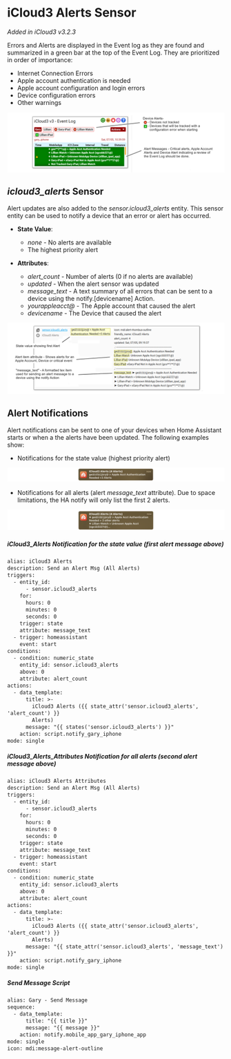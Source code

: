 # iCloud3 Alerts Sensor

*Added in iCloud3 v3.2.3*

Errors and Alerts are displayed in the Event log as they are found and summarized in a green bar at the top of the Event Log. They are prioritized in order of importance:

- Internet Connection Errors
- Apple account authentication is needed
- Apple account configuration and login errors
- Device configuration errors
- Other warnings

![](..\images\icloud3-alerts-evlog.png)

## *icloud3_alerts* Sensor

Alert updates are also added to the *sensor.icloud3_alerts* entity. This sensor entity can be used to notify a device that an error or alert has occurred. 

   - **State Value**: 
        - *none* - No alerts are available
        - The highest priority alert

   - **Attributes**:
        - *alert_count* - Number of alerts (0 if no alerts are available)
        - *updated* - When the alert sensor was updated
        - *message_text* - A text summary of all errors that can be sent to a device using the notify.[devicename] Action.
        - *yourappleacct@* - The Apple account that caused the alert
        - *devicename* - The Device that caused the alert

![](..\images\icloud3-alerts-sensor.png)

## Alert Notifications

Alert notifications can be sent to one of your devices when Home Assistant starts or when a the alerts have been updated. The following examples show:

- Notifications for the state value (highest priority alert)

![](..\images\icloud3-alerts-notify-msg-state.png)

-  Notifications for all alerts (alert *message_text* attribute). Due to space limitations, the HA notify will only list the first 2 alerts.

![](..\images\icloud3-alerts-notify-msg-attrs.png)



##### *iCloud3_Alerts* Notification for the state value (first alert message above)
```
alias: iCloud3 Alerts
description: Send an Alert Msg (All Alerts)
triggers:
  - entity_id:
      - sensor.icloud3_alerts
    for:
      hours: 0
      minutes: 0
      seconds: 0
    trigger: state
    attribute: message_text
  - trigger: homeassistant
    event: start
conditions:
  - condition: numeric_state
    entity_id: sensor.icloud3_alerts
    above: 0
    attribute: alert_count
actions:
  - data_template:
      title: >-
        iCloud3 Alerts ({{ state_attr('sensor.icloud3_alerts', 'alert_count') }}
        Alerts)
      message: "{{ states('sensor.icloud3_alerts') }}"
    action: script.notify_gary_iphone
mode: single

```



##### *iCloud3_Alerts_Attributes* Notification for all alerts (second alert message above)
```
alias: iCloud3 Alerts Attributes
description: Send an Alert Msg (All Alerts)
triggers:
  - entity_id:
      - sensor.icloud3_alerts
    for:
      hours: 0
      minutes: 0
      seconds: 0
    trigger: state
    attribute: message_text
  - trigger: homeassistant
    event: start
conditions:
  - condition: numeric_state
    entity_id: sensor.icloud3_alerts
    above: 0
    attribute: alert_count
actions:
  - data_template:
      title: >-
        iCloud3 Alerts ({{ state_attr('sensor.icloud3_alerts', 'alert_count') }}
        Alerts)
      message: "{{ state_attr('sensor.icloud3_alerts', 'message_text') }}"
    action: script.notify_gary_iphone
mode: single
```



##### Send Message Script
```
alias: Gary - Send Message
sequence:
  - data_template:
      title: "{{ title }}"
      message: "{{ message }}"
    action: notify.mobile_app_gary_iphone_app
mode: single
icon: mdi:message-alert-outline
```

